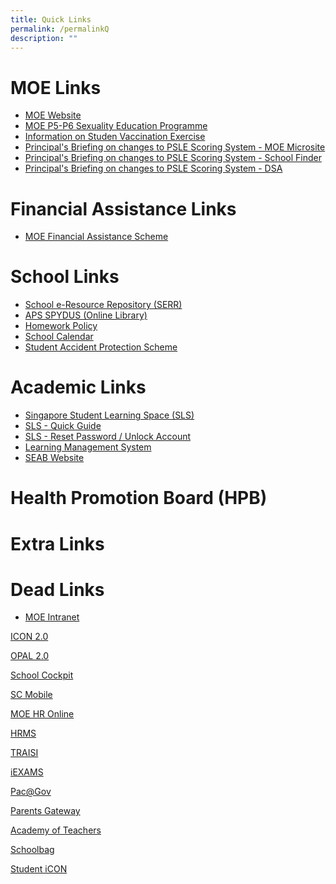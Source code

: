 ```yaml
---
title: Quick Links
permalink: /permalinkQ
description: ""
---
```

# **MOE Links**
* [MOE Website](moe.gov.sg)
* [MOE P5-P6 Sexuality Education Programme](https://www.moe.gov.sg/page%20not%20found?item=%2feducation%2fprogrammes%2fsocial-and-emotional-learning%2fsexuality-education&user=extranet%5cAnonymous&site=moe-website)
* [Information on Studen Vaccination Exercise](/files/Resource%203%20One%20page%20Infographic%20on%20Student%20Vaccination%20Exercise.pdf)
* [Principal's Briefing on changes to PSLE Scoring System - MOE Microsite](https://www.moe.gov.sg/microsites/psle-fsbb/index.html)
* [Principal's Briefing on changes to PSLE Scoring System - School Finder](https://www.moe.gov.sg/schoolfinder)
* [Principal's Briefing on changes to PSLE Scoring System - DSA](https://www.moe.gov.sg/secondary/dsa)

# **Financial Assistance Links**
*  [MOE Financial Assistance Scheme](https://www.moe.gov.sg/financial-matters/financial-assistance)

# **School Links**
* [School e-Resource Repository (SERR)](https://schoolibrary.moe.edu.sg/eresourcespri/cgi-bin/spydus.exe/MSGTRN/WPAC/HOME)
* [APS SPYDUS (Online Library)](https://schoolibrary.moe.edu.sg/andersonpri/cgi-bin/spydus.exe/MSGTRN/WPAC/HOME)
* [Homework Policy](/files/Anderson%20Primary%20Homework%20Policy.pdf)
* [School Calendar](https://calendar.google.com/calendar/u/0/r?cid=andersonprischool@gmail.com&pli=1)
* [Student Accident Protection Scheme](/files/Product%20Fact%20Sheet%20(Dec2018).pdf)

# **Academic Links**
* [Singapore Student Learning Space (SLS)](https://vle.learning.moe.edu.sg/login)
* [SLS - Quick Guide](https://andersonpri.moe.edu.sg/qql/slot/u196/docs/quick_links/2019/SLS%20Annex%20-%20Website%20(1%20Feb%202019).pdf)
* [SLS - Reset Password / Unlock Account](https://andersonpri.moe.edu.sg/qql/slot/u196/docs/letters/2019/Sept%202019/SLS%20Familiarisation%20Exercise%202019%20(For%20Students)%20-%20website.pdf)
* [Learning Management System](https://lms.wizlearn.com/LMS/Login_main.aspx)
* [SEAB Website](https://www.seab.gov.sg/home/examinations/psle)

# **Health Promotion Board (HPB)**

# **Extra Links**


# **Dead Links**
* [MOE Intranet](http://intranet.moe.gov.sg/Pages/Home.aspx)

[ICON 2.0](https://workspace.google.com/dashboard)

[OPAL 2.0](https://www.opal2.moe.edu.sg/app/learner)

[School Cockpit](https://schoolcockpit.moe.gov.sg/)

[SC Mobile](https://scmobile.moe.edu.sg/)

[MOE HR Online](https://intranet.moe.gov.sg/hr_online/Pages/backup/redirect.aspx)

[HRMS](https://hrms.moe.gov.sg/)

[TRAISI](https://traisi.moe.gov.sg/AD/login.asp)

[iEXAMS](https://iexams.seab.gov.sg/)

[Pac@Gov](https://www.hrp.gov.sg/hrp/#/)

[Parents Gateway](https://pg.moe.edu.sg/)

[Academy of Teachers](https://www.academyofsingaporeteachers.moe.gov.sg/)


[Schoolbag](https://www.schoolbag.edu.sg/)

[Student iCON](https://workspace.google.com/dashboard)

